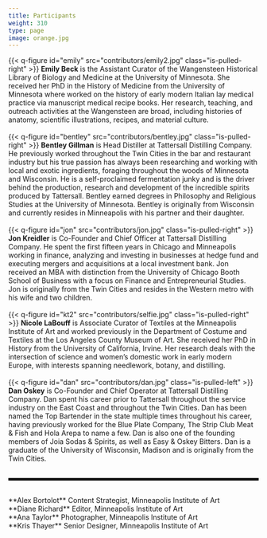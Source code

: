 ```yaml
---
title: Participants
weight: 310
type: page
image: orange.jpg
---
```

{{< q-figure id="emily"  src="contributors/emily2.jpg" class="is-pulled-right"  >}}
**Emily Beck** is the Assistant Curator of the Wangensteen Historical Library of Biology and Medicine at the University of Minnesota. She received her PhD in the History of Medicine from the University of Minnesota where worked on the history of early modern Italian lay medical practice via manuscript medical recipe books. Her research, teaching, and outreach activities at the Wangensteen are broad, including histories of anatomy, scientific illustrations, recipes, and material culture.
<br>
<br>
{{< q-figure id="bentley"  src="contributors/bentley.jpg" class="is-pulled-right"  >}}
**Bentley Gillman** is Head Distiller at Tattersall Distilling Company. He previously worked throughout the Twin Cities in the bar and restaurant industry but his true passion has always been researching and working with local and exotic ingredients, foraging throughout the woods of Minnesota and Wisconsin. He is a self-proclaimed fermentation junky and is the driver behind the production, research and development of the incredible spirits produced by Tattersall. Bentley earned degrees in Philosophy and Religious Studies at the University of Minnesota. Bentley is originally from Wisconsin and currently resides in Minneapolis with his partner and their daughter.
<br>
<br>
{{< q-figure id="jon"  src="contributors/jon.jpg" class="is-pulled-right"  >}}
**Jon Kreidler** is Co-Founder and Chief Officer at Tattersall Distilling Company.  He spent the first fifteen years in Chicago and Minneapolis working in finance, analyzing and investing in businesses at hedge fund and executing mergers and acquisitions at a local investment bank. Jon received an MBA with distinction from the University of Chicago Booth School of Business with a focus on Finance and Entrepreneurial Studies. Jon is originally from the Twin Cities and resides in the Western metro with his wife and two children.
<br>
<br>
{{< q-figure id="kt2"  src="contributors/selfie.jpg" class="is-pulled-right"  >}}
**Nicole LaBouff** is Associate Curator of Textiles at the Minneapolis Institute of Art and worked previously in the Department of Costume and Textiles at the Los Angeles County Museum of Art. She received her PhD in History from the University of California, Irvine. Her research deals with the intersection of science and women’s domestic work in early modern Europe, with interests spanning needlework, botany, and distilling.
<br>
<br>
{{< q-figure id="dan"  src="contributors/dan.jpg" class="is-pulled-left"  >}}
**Dan Oskey** is Co-Founder and Chief Operator at Tattersall Distilling Company.  Dan spent his career prior to Tattersall throughout the service industry on the East Coast and throughout the Twin Cities.  Dan has been named the Top Bartender in the state multiple times throughout his career, having previously worked for the Blue Plate Company, The Strip Club Meat & Fish and Hola Arepa to name a few.  Dan is also one of the founding members of Joia Sodas & Spirits, as well as Easy & Oskey Bitters. Dan is a graduate of the University of Wisconsin, Madison and is originally from the Twin Cities.
<br>
<br>
<hr style="border: 2px solid black;" />
<br>
**Alex Bortolot** Content Strategist, Minneapolis Institute of Art
<br>
**Diane Richard** Editor, Minneapolis Institute of Art
<br>
**Ana Taylor** Photographer, Minneapolis Institute of Art
<br>
**Kris Thayer** Senior Designer, Minneapolis Institute of Art
